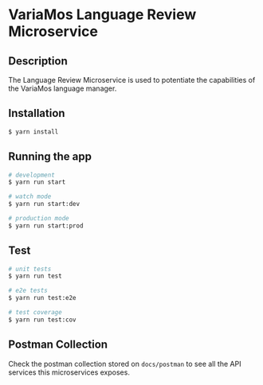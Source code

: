 # VariaMos Language Review Microservice

## Description

The Language Review Microservice is used to potentiate the capabilities of the VariaMos language manager.

## Installation

```bash
$ yarn install
```

## Running the app

```bash
# development
$ yarn run start

# watch mode
$ yarn run start:dev

# production mode
$ yarn run start:prod
```

## Test

```bash
# unit tests
$ yarn run test

# e2e tests
$ yarn run test:e2e

# test coverage
$ yarn run test:cov
```

## Postman Collection

Check the postman collection stored on `docs/postman` to see all the API services this microservices exposes.